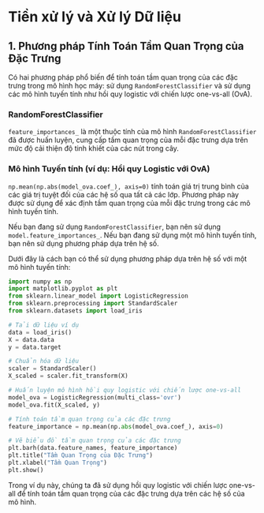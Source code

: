 # Tiền xử lý và Xử lý Dữ liệu

## 1. Phương pháp Tính Toán Tầm Quan Trọng của Đặc Trưng

Có hai phương pháp phổ biến để tính toán tầm quan trọng của các đặc trưng trong mô hình học máy: sử dụng `RandomForestClassifier` và sử dụng các mô hình tuyến tính như hồi quy logistic với chiến lược one-vs-all (OvA).

### RandomForestClassifier

`feature_importances_` là một thuộc tính của mô hình `RandomForestClassifier` đã được huấn luyện, cung cấp tầm quan trọng của mỗi đặc trưng dựa trên mức độ cải thiện độ tinh khiết của các nút trong cây.

### Mô hình Tuyến tính (ví dụ: Hồi quy Logistic với OvA)

`np.mean(np.abs(model_ova.coef_), axis=0)` tính toán giá trị trung bình của các giá trị tuyệt đối của các hệ số qua tất cả các lớp. Phương pháp này được sử dụng để xác định tầm quan trọng của mỗi đặc trưng trong các mô hình tuyến tính.

Nếu bạn đang sử dụng `RandomForestClassifier`, bạn nên sử dụng `model.feature_importances_`. Nếu bạn đang sử dụng một mô hình tuyến tính, bạn nên sử dụng phương pháp dựa trên hệ số.

Dưới đây là cách bạn có thể sử dụng phương pháp dựa trên hệ số với một mô hình tuyến tính:

```python
import numpy as np
import matplotlib.pyplot as plt
from sklearn.linear_model import LogisticRegression
from sklearn.preprocessing import StandardScaler
from sklearn.datasets import load_iris

# Tải dữ liệu ví dụ
data = load_iris()
X = data.data
y = data.target

# Chuẩn hóa dữ liệu
scaler = StandardScaler()
X_scaled = scaler.fit_transform(X)

# Huấn luyện mô hình hồi quy logistic với chiến lược one-vs-all
model_ova = LogisticRegression(multi_class='ovr')
model_ova.fit(X_scaled, y)

# Tính toán tầm quan trọng của các đặc trưng
feature_importance = np.mean(np.abs(model_ova.coef_), axis=0)

# Vẽ biểu đồ tầm quan trọng của các đặc trưng
plt.barh(data.feature_names, feature_importance)
plt.title("Tầm Quan Trọng của Đặc Trưng")
plt.xlabel("Tầm Quan Trọng")
plt.show()
```

Trong ví dụ này, chúng ta đã sử dụng hồi quy logistic với chiến
 lược one-vs-all để tính toán tầm quan trọng của các đặc trưng dựa trên các hệ số của mô hình.
